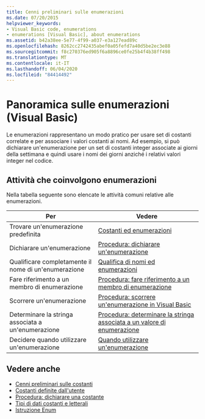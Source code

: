 ```yaml
---
title: Cenni preliminari sulle enumerazioni
ms.date: 07/20/2015
helpviewer_keywords:
- Visual Basic code, enumerations
- enumerations [Visual Basic], about enumerations
ms.assetid: b42a38ee-5e77-4f99-a037-e3a127ead89c
ms.openlocfilehash: 8262cc2742435abef0a05fefd7a40d5be2ec3e88
ms.sourcegitcommit: f8c270376ed905f6a8896ce0fe25b4f4b38ff498
ms.translationtype: MT
ms.contentlocale: it-IT
ms.lasthandoff: 06/04/2020
ms.locfileid: "84414492"
---
```

# <a name="enumerations-overview-visual-basic"></a>Panoramica sulle enumerazioni (Visual Basic)
Le enumerazioni rappresentano un modo pratico per usare set di costanti correlate e per associare i valori costanti ai nomi. Ad esempio, si può dichiarare un'enumerazione per un set di costanti integer associate ai giorni della settimana e quindi usare i nomi dei giorni anziché i relativi valori integer nel codice.  
  
## <a name="tasks-involving-enumerations"></a>Attività che coinvolgono enumerazioni  
 Nella tabella seguente sono elencate le attività comuni relative alle enumerazioni.  
  
|Per|Vedere|  
|----------------|---------|  
|Trovare un'enumerazione predefinita|[Costanti ed enumerazioni](../../../language-reference/constants-and-enumerations.md)|  
|Dichiarare un'enumerazione|[Procedura: dichiarare un'enumerazione](how-to-declare-enumerations.md)|  
|Qualificare completamente il nome di un'enumerazione|[Qualifica di nomi ed enumerazioni](enumerations-and-name-qualification.md)|  
|Fare riferimento a un membro di enumerazione|[Procedura: fare riferimento a un membro di enumerazione](how-to-refer-to-an-enumeration-member.md)|  
|Scorrere un'enumerazione|[Procedura: scorrere un'enumerazione in Visual Basic](how-to-iterate-through-an-enumeration.md)|  
|Determinare la stringa associata a un'enumerazione|[Procedura: determinare la stringa associata a un valore di enumerazione](how-to-determine-the-string-associated-with-an-enumeration-value.md)|  
|Decidere quando utilizzare un'enumerazione|[Quando utilizzare un'enumerazione](when-to-use-an-enumeration.md)|  
  
## <a name="see-also"></a>Vedere anche

- [Cenni preliminari sulle costanti](constants-overview.md)
- [Costanti definite dall'utente](user-defined-constants.md)
- [Procedura: dichiarare una costante](how-to-declare-a-constant.md)
- [Tipi di dati costanti e letterali](constant-and-literal-data-types.md)
- [Istruzione Enum](../../../language-reference/statements/enum-statement.md)
